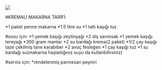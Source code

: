 ![](https://cdn.yemek.com/mncrop/940/625/uploads/2014/08/penne-makarna-yemekcom.jpg)

#KREMALI MAKARNA TARİFİ:

*1 paket penne makarna 
*1.5 litre su
*1 tatlı kaşığı tuz

#sosu için:
*1 yemek kaşığı zeytinyağı
*2 diş sarımsak
*1 yemek kaşığı tereyağı
*300 gram mantar
*2 su bardağı krema(2 paket)
*1/2 çay kaşığı taze çekilmiş tane karabiber
*2 avuç fesleğen
*1 çay kaşığı tuz
*1 su bardağı su(makarna haşladığınız suyu da kullanbilirsiniz)
  
  #servis için:
  *rendelenmiş parmesan peyniri
